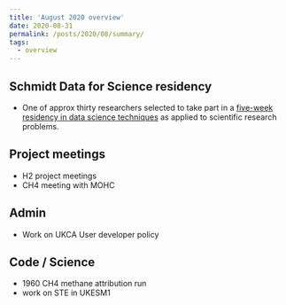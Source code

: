 ```yaml
---
title: 'August 2020 overview'
date: 2020-08-31
permalink: /posts/2020/08/summary/
tags:
  - overview
---
```


## Schmidt Data for Science residency
- One of approx thirty researchers selected to take part in a [five-week residency in data science techniques](https://www.cst.cam.ac.uk/news/schmidt-data-science-residency-programme) as applied to scientific research problems.  


## Project meetings
- H2 project meetings
- CH4 meeting with MOHC

## Admin
- Work on UKCA User developer policy


## Code / Science

- 1960 CH4 methane attribution run
- work on STE in UKESM1